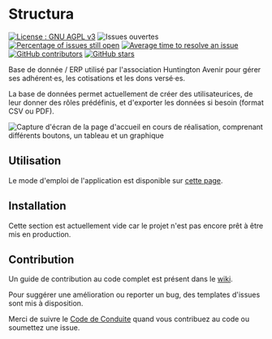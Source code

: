 # Structura  

[![License : GNU AGPL v3](https://img.shields.io/badge/License-AGPL%20v3-blue.svg)](https://www.gnu.org/licenses/agpl-3.0)  ![Issues ouvertes](https://img.shields.io/github/issues/LUCILE-DECROZANT-TRIQUENAUX-EIRL/structura.svg) [![Percentage of issues still open](http://isitmaintained.com/badge/open/LUCILE-DECROZANT-TRIQUENAUX-EIRL/structura.svg)](http://isitmaintained.com/project/LUCILE-DECROZANT-TRIQUENAUX-EIRL/structura "Percentage of issues still open") [![Average time to resolve an issue](http://isitmaintained.com/badge/resolution/LUCILE-DECROZANT-TRIQUENAUX-EIRL/structura.svg)](http://isitmaintained.com/project/LUCILE-DECROZANT-TRIQUENAUX-EIRL/structura "Average time to resolve an issue") [![GitHub contributors](https://img.shields.io/github/contributors/LUCILE-DECROZANT-TRIQUENAUX-EIRL/structura.svg)](https://GitHub.com/LUCILE-DECROZANT-TRIQUENAUX-EIRL/structura/graphs/contributors/) [![GitHub stars](https://img.shields.io/github/stars/LUCILE-DECROZANT-TRIQUENAUX-EIRL/structura.svg?style=social&label=Star&maxAge=2592000)](https://GitHub.com/LUCILE-DECROZANT-TRIQUENAUX-EIRL/structura/stargazers/) 

Base de donnée / ERP utilisé par l'association Huntington Avenir pour gérer ses adhérent·es, les cotisations et les dons versé·es.          

La base de données permet actuellement de créer des utilisateurices, de leur donner des rôles prédéfinis, et d'exporter les données si besoin (format CSV ou PDF).


![Capture d'écran de la page d'accueil en cours de réalisation, comprenant différents boutons, un tableau et un graphique](https://i.ibb.co/MkGFmQs/Screenshot-2019-11-07-Base-de-donn-es-Huntington-Avenir.png)

## Utilisation

 Le mode d'emploi de l'application est disponible sur [cette page](https://github.com/LUCILE-DECROZANT-TRIQUENAUX-EIRL/huntington-avenir-bdd/wiki/A\)-Utilisation).

## Installation

Cette section est actuellement vide car le projet n'est pas encore prêt à être mis en production.

## Contribution  

Un guide de contribution au code complet est présent dans le [wiki](https://github.com/LUCILE-DECROZANT-TRIQUENAUX-EIRL/huntington-avenir-bdd/wiki/C\)-Contribution).

Pour suggérer une amélioration ou reporter un bug, des templates d'issues sont mis à disposition. 

Merci de suivre le [Code de Conduite](https://github.com/LUCILE-DECROZANT-TRIQUENAUX-EIRL/huntington-avenir-bdd/blob/master/CODE_OF_CONDUCT.md) quand vous contribuez au code ou soumettez une issue.
